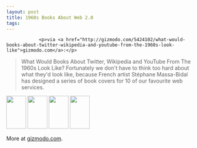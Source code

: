 ```yaml
---
layout: post
title: 1960s Books About Web 2.0
tags:
---
```



                <p>via <a href="http://gizmodo.com/5424102/what-would-books-about-twitter-wikipedia-and-youtube-from-the-1960s-look-like">gizmodo.com</a>:</p>
<blockquote>What Would Books About Twitter, Wikipedia and YouTube From The 1960s Look Like? Fortunately we don't have to think too hard about what they'd look like, because French artist Stéphane Massa-Bidal has designed a series of book covers for 10 of our favourite web services.</blockquote>
<p><a href="http://gizmodo.com/5424106/what-would-books-about-twitter-wikipedia-and-youtube-from-the-1960s-look-like-gallery//gallery/1"><img class="alignnone" title="Last.fm" src="http://cache.gizmodo.com/assets/images/4/2009/12/gallery_book--lastfm.jpg" alt="" width="52" height="87" /></a> <a href="http://gizmodo.com/5424106/what-would-books-about-twitter-wikipedia-and-youtube-from-the-1960s-look-like-gallery//gallery/4"><img class="alignnone" title="Flickr" src="http://cache.gizmodo.com/assets/images/4/2009/12/gallery_book-flickr.jpg" alt="" width="52" height="87" /></a> <a href="http://gizmodo.com/5424106/what-would-books-about-twitter-wikipedia-and-youtube-from-the-1960s-look-like-gallery//gallery/8"><img class="alignnone" title="Twitter" src="http://cache.gizmodo.com/assets/images/4/2009/12/gallery_book-twitter_01.jpg" alt="" width="52" height="87" /></a> <a href="http://gizmodo.com/5424106/what-would-books-about-twitter-wikipedia-and-youtube-from-the-1960s-look-like-gallery//gallery/2"><img class="alignnone" title="Facebook" src="http://cache.gizmodo.com/assets/images/4/2009/12/gallery_book-facebook.jpg" alt="" width="52" height="87" /></a></p>
<p>More at <a href="http://gizmodo.com/5424106/what-would-books-about-twitter-wikipedia-and-youtube-from-the-1960s-look-like-gallery/gallery/">gizmodo.com</a>.</p>
